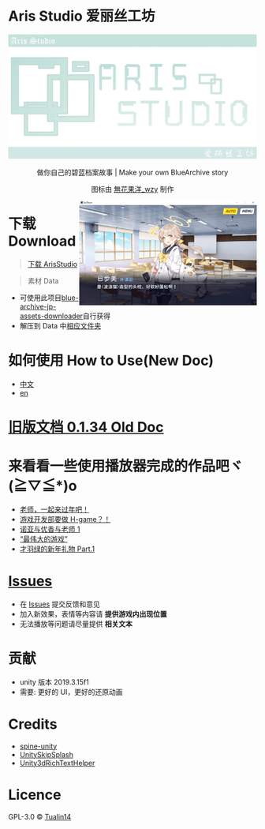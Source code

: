 # Aris Studio 爱丽丝工坊

<div align="center">

<img src="./Logo.jpg" width="800">

做你自己的碧蓝档案故事 | Make your own BlueArchive story

图标由 [無花果洋\_wzy](https://b23.tv/RbW7CyF) 制作

</div>

<img align="right" src="./demo.png" width="360">

# 下载 Download

> [下载 ArisStudio](https://github.com/Tualin14/ArisStudio/releases)

> 素材 Data

- 可使用此项目[blue-archive-jp-assets-downloader](https://github.com/xiongnemo/blue-archive-jp-assets-downloader)自行获得
- 解压到 Data 中[相应文件夹](https://github.com/Tualin14/ArisStudio/wiki#%E6%96%87%E4%BB%B6%E7%9B%AE%E5%BD%95%E7%BB%93%E6%9E%84)

# 如何使用 How to Use(New Doc)

- [中文](https://github.com/Tualin14/ArisStudio/wiki)
- [en](https://github.com/kiraio-moe/ArisStudio/wiki)

# [旧版文档 0.1.34 Old Doc](https://github.com/Tualin14/ArisStudio/tree/0.1.34.baplayer.backup/Doc)

# 来看看一些使用播放器完成的作品吧ヾ(≧▽≦\*)o

- [老师，一起来过年吧！](https://b23.tv/9UdXBxk)
- [游戏开发部要做 H-game？！](https://b23.tv/QaqP4Ew)
- [诺亚与优香与老师 1](https://b23.tv/rkZMNXg)
- [“最伟大的游戏”](https://b23.tv/z18G8Fs)
- [才羽绿的新年礼物 Part.1](https://b23.tv/V9oeqd5)

# [Issues](https://github.com/Tualin14/ArisStudio/issues)

- 在 [Issues](https://github.com/Tualin14/ArisStudio/issues) 提交反馈和意见
- 加入新效果，表情等内容请 **提供游戏内出现位置**
- 无法播放等问题请尽量提供 **相关文本**

# 贡献

- unity 版本 2019.3.15f1
- 需要: 更好的 UI，更好的还原动画

# Credits

- [spine-unity](http://zh.esotericsoftware.com/spine-unity)
- [UnitySkipSplash](https://github.com/psygames/UnitySkipSplash)
- [Unity3dRichTextHelper](https://github.com/majecty/Unity3dRichTextHelper)

# Licence

GPL-3.0 © [Tualin14](https://github.com/Tualin14/ArisStudio)
